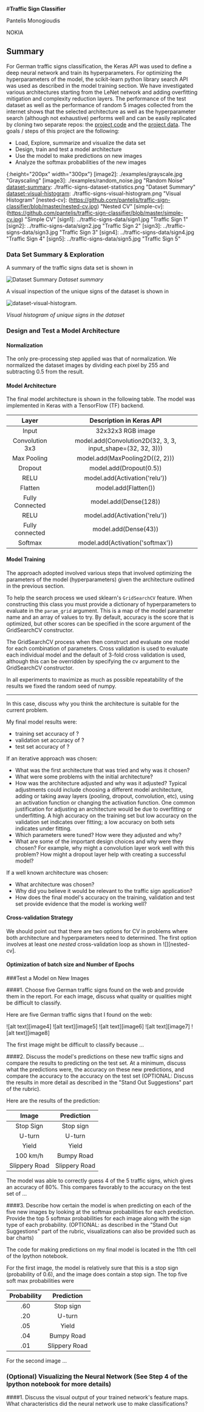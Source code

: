 #**Traffic Sign Classifier**

Pantelis Monogioudis

NOKIA

## Summary
For German traffic signs classification, the Keras API was used to define a deep neural network and train its hyperparameters. For optimizing the hyperparameters of the model, the scikit-learn python library search API was used as described in the model training section. We have investigated various architectures starting from the LeNet network and adding overfitting mitigation and complexity reduction layers. The performance of the test dataset as well as the performance of random 5 images collected from the internet shows that the selected architecture as well as the hyperparameter search (although not exhaustive) performs well and can be easily replicated by cloning two separate repos: the [project code](https://github.com/pantelis/traffic-sign-classifier) and the [project data](https://github.com/pantelis/traffic-signs-data).  The goals / steps of this project are the following:
* Load, Explore, summarize and visualize the data set
* Design, train and test a model architecture
* Use the model to make predictions on new images
* Analyze the softmax probabilities of the new images

[//]: # (Image References)

[dataset-summary]: ./traffic-signs-dataset-statistics.png "Dataset Summary"
[dataset-visual-histogram]: ./traffic-signs-visual-histogram.png "Visual Histogram"
{:height="200px" width="300px"}
[image2]: ./examples/grayscale.jpg "Grayscaling"
[image3]: ./examples/random_noise.jpg "Random Noise"
[dataset-summary]: ./traffic-signs-dataset-statistics.png "Dataset Summary"
[dataset-visual-histogram]: ./traffic-signs-visual-histogram.png "Visual Histogram"
[nested-cv]: (https://github.com/pantelis/traffic-sign-classifier/blob/master/nested-cv.jpg) "Nested CV"
[simple-cv]: (https://github.com/pantelis/traffic-sign-classifier/blob/master/simple-cv.jpg) "Simple CV"
[sign1]: ../traffic-signs-data/sign1.jpg "Traffic Sign 1"
[sign2]: ../traffic-signs-data/sign2.jpg "Traffic Sign 2"
[sign3]: ../traffic-signs-data/sign3.jpg "Traffic Sign 3"
[sign4]: ../traffic-signs-data/sign4.jpg "Traffic Sign 4"
[sign5]: ../traffic-signs-data/sign5.jpg "Traffic Sign 5"

### Data Set Summary & Exploration
A summary of the traffic signs data set is shown in

![][dataset-summary]
_Dataset summary_

A visual inspection of the unique signs of the dataset is shown in

![dataset-visual-histogram].


<!-- <img src="traffic-signs-visual-histogram.png" alt="dataset-visual-histogram" style="width: 100px;"/> -->
_Visual histogram of unique signs in the dataset_


### Design and Test a Model Architecture

#### Normalization
The only pre-processing step applied was that of normalization. We normalized the dataset images by dividing each pixel by 255 and subtracting 0.5 from the result.

#### Model Architecture
The final model architecture is shown in the following table. The model was implemented in Keras with a TensorFlow (TF) backend.

| Layer         		|     Description in Keras API	        					|
|:---------------------:|:---------------------------------------------:| 
| Input         		| 32x32x3 RGB image   							| 
| Convolution 3x3     	| model.add(Convolution2D(32, 3, 3, input_shape=(32, 32, 3)))    |
| Max Pooling					| model.add(MaxPooling2D((2, 2)))												|
| Dropout					|	model.add(Dropout(0.5))											|
| RELU					|	model.add(Activation('relu'))											|
| Flatten	      	| model.add(Flatten())				|
| Fully Connected    |     		model.add(Dense(128))							|
| RELU					|	model.add(Activation('relu'))											|
| Fully connected		| model.add(Dense(43))	        									|
| Softmax				| model.add(Activation('softmax'))        									|

#### Model Training
The approach adopted involved various steps that involved optimizing the parameters of the model (hyperparameters) given the architecture outlined in the previous section.

To help the search process we used sklearn's ```GridSearchCV``` feature. When constructing this class you must provide a dictionary of hyperparameters to evaluate in the ```param_grid``` argument. This is a map of the model parameter name and an array of values to try. By default, accuracy is the score that is optimized, but other scores can be specified in the score argument of the GridSearchCV constructor.

The GridSearchCV process when then construct and evaluate one model for each combination of parameters. Cross validation is used to evaluate each individual model and the default of 3-fold cross validation is used, although this can be overridden by specifying the cv argument to the GridSearchCV constructor.

In all experiments to maximize as much as possible repeatability of the results we fixed the random seed of numpy.

---

In this case, discuss why you think the architecture is suitable for the current problem.

My final model results were:
* training set accuracy of ?
* validation set accuracy of ?
* test set accuracy of ?

If an iterative approach was chosen:
* What was the first architecture that was tried and why was it chosen?
* What were some problems with the initial architecture?
* How was the architecture adjusted and why was it adjusted? Typical adjustments could include choosing a different model architecture, adding or taking away layers (pooling, dropout, convolution, etc), using an activation function or changing the activation function. One common justification for adjusting an architecture would be due to overfitting or underfitting. A high accuracy on the training set but low accuracy on the validation set indicates over fitting; a low accuracy on both sets indicates under fitting.
* Which parameters were tuned? How were they adjusted and why?
* What are some of the important design choices and why were they chosen? For example, why might a convolution layer work well with this problem? How might a dropout layer help with creating a successful model?


If a well known architecture was chosen:
* What architecture was chosen?
* Why did you believe it would be relevant to the traffic sign application?
* How does the final model's accuracy on the training, validation and test set provide evidence that the model is working well?

#### Cross-validation Strategy
We should point out that there are two options for CV in problems where both architecture and hyperparameters need to determined. The first option involves at least one *nested* cross-validation loop as shown in ![][nested-cv].


#### Optimization of batch size and Number of Epochs





###Test a Model on New Images

####1. Choose five German traffic signs found on the web and provide them in the report. For each image, discuss what quality or qualities might be difficult to classify.

Here are five German traffic signs that I found on the web:

![alt text][image4] ![alt text][image5] ![alt text][image6] 
![alt text][image7] ![alt text][image8]

The first image might be difficult to classify because ...

####2. Discuss the model's predictions on these new traffic signs and compare the results to predicting on the test set. At a minimum, discuss what the predictions were, the accuracy on these new predictions, and compare the accuracy to the accuracy on the test set (OPTIONAL: Discuss the results in more detail as described in the "Stand Out Suggestions" part of the rubric).

Here are the results of the prediction:

| Image			        |     Prediction	        					| 
|:---------------------:|:---------------------------------------------:| 
| Stop Sign      		| Stop sign   									| 
| U-turn     			| U-turn 										|
| Yield					| Yield											|
| 100 km/h	      		| Bumpy Road					 				|
| Slippery Road			| Slippery Road      							|


The model was able to correctly guess 4 of the 5 traffic signs, which gives an accuracy of 80%. This compares favorably to the accuracy on the test set of ...

####3. Describe how certain the model is when predicting on each of the five new images by looking at the softmax probabilities for each prediction. Provide the top 5 softmax probabilities for each image along with the sign type of each probability. (OPTIONAL: as described in the "Stand Out Suggestions" part of the rubric, visualizations can also be provided such as bar charts)

The code for making predictions on my final model is located in the 11th cell of the Ipython notebook.

For the first image, the model is relatively sure that this is a stop sign (probability of 0.6), and the image does contain a stop sign. The top five soft max probabilities were

| Probability         	|     Prediction	        					| 
|:---------------------:|:---------------------------------------------:| 
| .60         			| Stop sign   									| 
| .20     				| U-turn 										|
| .05					| Yield											|
| .04	      			| Bumpy Road					 				|
| .01				    | Slippery Road      							|


For the second image ... 

### (Optional) Visualizing the Neural Network (See Step 4 of the Ipython notebook for more details)
####1. Discuss the visual output of your trained network's feature maps. What characteristics did the neural network use to make classifications?



